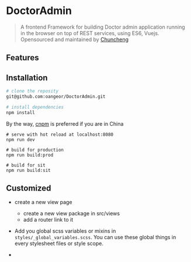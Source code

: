 # DoctorAdmin

> A frontend Framework for building Doctor admin application running in the browser on top of REST services,
using ES6, Vuejs. Opensourced and maintained by [Chuncheng](http://www.ischuncheng.com)


## Features



## Installation
``` bash
# clone the reposity
git@github.com:oangeor/DoctorAdmin.git

# install dependencies
npm install

```
By the way, [cnpm](https://npm.taobao.com) is preferred if you are in China


```
# serve with hot reload at localhost:8080
npm run dev

# build for production
npm run build:prod

# build for sit
npm run build:sit

```

## Customized

* create a new view page
	* create a new view package in src/views
	* add a router link to it

* Add you global scss variables or mixins in ``styles/_global_variables.scss``. You can use these global things in every stylesheet files or style scope.

*

